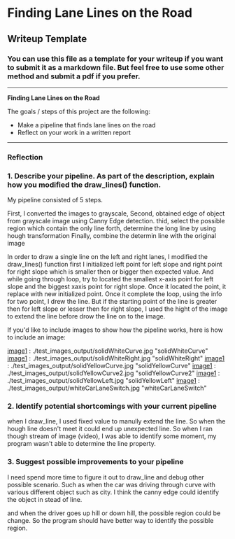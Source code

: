 # **Finding Lane Lines on the Road** 

## Writeup Template

### You can use this file as a template for your writeup if you want to submit it as a markdown file. But feel free to use some other method and submit a pdf if you prefer.

---

**Finding Lane Lines on the Road**

The goals / steps of this project are the following:
* Make a pipeline that finds lane lines on the road
* Reflect on your work in a written report


[//]: # (Image References)

[image1]: ./examples/grayscale.jpg "Grayscale"

---

### Reflection

### 1. Describe your pipeline. As part of the description, explain how you modified the draw_lines() function.

My pipeline consisted of 5 steps. 

First, I converted the images to grayscale, 
Second, obtained edge of object from grayscale image using Canny Edge detection.
thid, select the possible region which contain the only line
forth, determine the long line by using hough transformation
Finally, combine the determin line with the original image 

In order to draw a single line on the left and right lanes, I modified the draw_lines() function
first I initialized left point for left slope and right point for right slope which is smaller then or bigger then expected value.
And while going through loop, try to located the smallest x-axis point for left slope and the biggest xaxis point for right slope.
Once it located the point, it replace with new initialized point. 
Once it complete the loop, using the info for two point, I drew the line. But if the starting point of the line is greater then for left slope or lesser then for right slope, I used the hight of the image to extend the line before drow the line on to the image.

If you'd like to include images to show how the pipeline works, here is how to include an image: 

[image1] : ./test_images_output/solidWhiteCurve.jpg "solidWhiteCurve"
[image1] : ./test_images_output/solidWhiteRight.jpg "solidWhiteRight"
[image1] : ./test_images_output/solidYellowCurve.jpg "solidYellowCurve"
[image1] : ./test_images_output/solidYellowCurve2.jpg "solidYellowCurve2"
[image1] : ./test_images_output/solidYellowLeft.jpg "solidYellowLeft"
[image1] : ./test_images_output/whiteCarLaneSwitch.jpg "whiteCarLaneSwitch"


### 2. Identify potential shortcomings with your current pipeline

when I draw_line, I used fixed value to manully extend the line. So when the hough line doesn't meet it could end up unexpected line.
So when I ran though stream of image (video), I was able to identify some moment, my program wasn't able to determine the line property.


### 3. Suggest possible improvements to your pipeline

I need spend more time to figure it out to draw_line and debug other possible scenario. 
Such as when the car was driving through curve with various different object such as city.
I think the canny edge could identify the object in stead of line.

and when the driver goes up hill or down hill, the possible region could be change.
So the program should have better way to identify the possible region.

